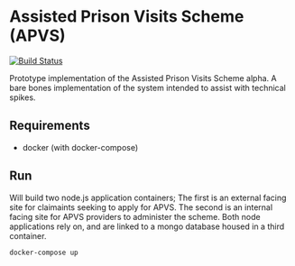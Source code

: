 # Assisted Prison Visits Scheme (APVS)

[![Build Status](https://travis-ci.org/ministryofjustice/apvs.svg?branch=develop)](https://travis-ci.org/ministryofjustice/apvs?branch=develop)

Prototype implementation of the Assisted Prison Visits Scheme alpha. A bare bones implementation of the system intended to assist with technical spikes.

## Requirements

* docker (with docker-compose)

## Run

Will build two node.js application containers; The first is an external facing site for claimaints seeking to apply for APVS. The second is an internal facing site for APVS providers to administer the scheme. Both node applications rely on, and are linked to a mongo database housed in a third container.

```
docker-compose up
```